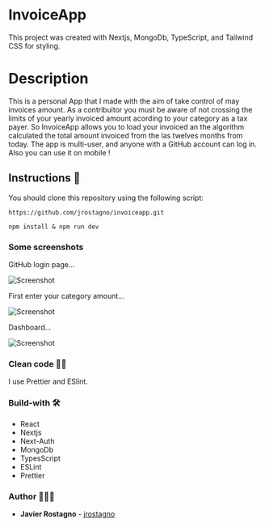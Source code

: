 # InvoiceApp

This project was created with Nextjs, MongoDb, TypeScript, and Tailwind CSS for styling.

# Description

This is a personal App that I made with the aim of take control of may invoices amount. As a contribuitor you must be aware of not crossing the limits of your yearly invoiced amount acording to your category as a tax payer.
So InvoiceApp allows you to load your invoiced an the algorithm calculated the total amount invoiced from the las twelves months from today.
The app is multi-user, and anyone with a GitHub account can log in. Also you can use it on mobile !

## Instructions 🚀

You should clone this repository using the following script:

```
https://github.com/jrostagno/invoiceapp.git
```

```
npm install & npm run dev
```

### Some screenshots

GitHub login page...

![Screenshot](https://res.cloudinary.com/dlw5hqmkj/image/upload/v1660576606/invoiceapp1_wtplcy.png)

First enter your category amount...

![Screenshot](https://res.cloudinary.com/dlw5hqmkj/image/upload/v1660576606/invoiceapp2_xpxoht.png)

Dashboard...

![Screenshot](https://res.cloudinary.com/dlw5hqmkj/image/upload/v1660576607/invoiceapp3_qdv2wu.png)

### Clean code 💅🏻

I use Prettier and ESlint.

### Build-with 🛠️

- React
- Nextjs
- Next-Auth
- MongoDb
- TypesScript
- ESLint
- Prettier

### Author 👨🏻‍💻

- **Javier Rostagno** - [jrostagno](https://github.com/jrostagno)
